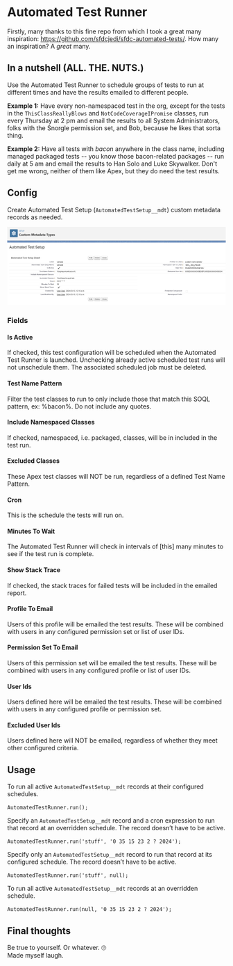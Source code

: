 # Automated Test Runner

Firstly, many thanks to this fine repo from which I took a great many inspiration: https://github.com/sfdcjedi/sfdc-automated-tests/. How many an inspiration? A *great* many.

## In a nutshell (ALL. THE. NUTS.)
Use the Automated Test Runner to schedule groups of tests to run at different times and have the results emailed to different people.

**Example 1:** Have every non-namespaced test in the org, except for the tests in the `ThisClassReallyBlows` and `NotCodeCoverageIPromise` classes, run every Thursday at 2 pm and email the results to all System Administrators, folks with the Snorgle permission set, and Bob, because he likes that sorta thing.

**Example 2:** Have all tests with *bacon* anywhere in the class name, including managed packaged tests -- you know those bacon-related packages -- run daily at 5 am and email the results to Han Solo and Luke Skywalker. Don't get me wrong, neither of them like Apex, but they do need the test results.

## Config

Create Automated Test Setup (`AutomatedTestSetup__mdt`) custom metadata records as needed.

![sample configuration](/readme-extras/automated-test-runner.png)

### Fields

#### Is Active

If checked, this test configuration will be scheduled when the Automated Test Runner is launched. Unchecking already active scheduled test runs will not unschedule them. The associated scheduled job must be deleted.

#### Test Name Pattern

Filter the test classes to run to only include those that match this SOQL pattern, ex: %bacon%. Do not include any quotes.

#### Include Namespaced Classes

If checked, namespaced, i.e. packaged, classes, will be in included in the test run.

#### Excluded Classes

These Apex test classes will NOT be run, regardless of a defined Test Name Pattern.

#### Cron

This is the schedule the tests will run on.

#### Minutes To Wait

The Automated Test Runner will check in intervals of [this] many minutes to see if the test run is complete.

#### Show Stack Trace

If checked, the stack traces for failed tests will be included in the emailed report.

#### Profile To Email

Users of this profile will be emailed the test results. These will be combined with users in any configured permission set or list of user IDs.

#### Permission Set To Email

Users of this permission set will be emailed the test results. These will be combined with users in any configured profile or list of user IDs.

#### User Ids

Users defined here will be emailed the test results. These will be combined with users in any configured profile or permission set.

#### Excluded User Ids

Users defined here will NOT be emailed, regardless of whether they meet other configured criteria.

## Usage

To run all active `AutomatedTestSetup__mdt` records at their configured schedules.
```
AutomatedTestRunner.run();
```

Specify an `AutomatedTestSetup__mdt` record and a cron expression to run that record at an overridden schedule. The record doesn’t have to be active.
```
AutomatedTestRunner.run('stuff', '0 35 15 23 2 ? 2024');
```

Specify only an `AutomatedTestSetup__mdt` record to run that record at its configured schedule. The record doesn’t have to be active.
```
AutomatedTestRunner.run('stuff', null);
```

To run all active `AutomatedTestSetup__mdt` records at an overridden schedule.
```
AutomatedTestRunner.run(null, '0 35 15 23 2 ? 2024');
```

## Final thoughts

Be true to yourself. Or whatever. :roll_eyes:<br>
Made myself laugh.